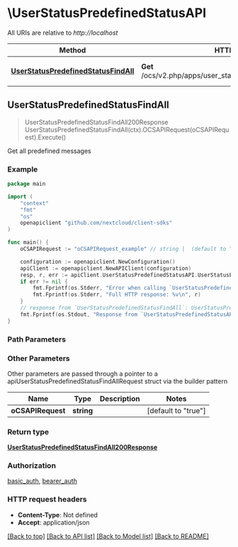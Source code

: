 # \UserStatusPredefinedStatusAPI

All URIs are relative to *http://localhost*

Method | HTTP request | Description
------------- | ------------- | -------------
[**UserStatusPredefinedStatusFindAll**](UserStatusPredefinedStatusAPI.md#UserStatusPredefinedStatusFindAll) | **Get** /ocs/v2.php/apps/user_status/api/v1/predefined_statuses | Get all predefined messages



## UserStatusPredefinedStatusFindAll

> UserStatusPredefinedStatusFindAll200Response UserStatusPredefinedStatusFindAll(ctx).OCSAPIRequest(oCSAPIRequest).Execute()

Get all predefined messages

### Example

```go
package main

import (
    "context"
    "fmt"
    "os"
    openapiclient "github.com/nextcloud/client-sdks"
)

func main() {
    oCSAPIRequest := "oCSAPIRequest_example" // string |  (default to "true")

    configuration := openapiclient.NewConfiguration()
    apiClient := openapiclient.NewAPIClient(configuration)
    resp, r, err := apiClient.UserStatusPredefinedStatusAPI.UserStatusPredefinedStatusFindAll(context.Background()).OCSAPIRequest(oCSAPIRequest).Execute()
    if err != nil {
        fmt.Fprintf(os.Stderr, "Error when calling `UserStatusPredefinedStatusAPI.UserStatusPredefinedStatusFindAll``: %v\n", err)
        fmt.Fprintf(os.Stderr, "Full HTTP response: %v\n", r)
    }
    // response from `UserStatusPredefinedStatusFindAll`: UserStatusPredefinedStatusFindAll200Response
    fmt.Fprintf(os.Stdout, "Response from `UserStatusPredefinedStatusAPI.UserStatusPredefinedStatusFindAll`: %v\n", resp)
}
```

### Path Parameters



### Other Parameters

Other parameters are passed through a pointer to a apiUserStatusPredefinedStatusFindAllRequest struct via the builder pattern


Name | Type | Description  | Notes
------------- | ------------- | ------------- | -------------
 **oCSAPIRequest** | **string** |  | [default to &quot;true&quot;]

### Return type

[**UserStatusPredefinedStatusFindAll200Response**](UserStatusPredefinedStatusFindAll200Response.md)

### Authorization

[basic_auth](../README.md#basic_auth), [bearer_auth](../README.md#bearer_auth)

### HTTP request headers

- **Content-Type**: Not defined
- **Accept**: application/json

[[Back to top]](#) [[Back to API list]](../README.md#documentation-for-api-endpoints)
[[Back to Model list]](../README.md#documentation-for-models)
[[Back to README]](../README.md)

